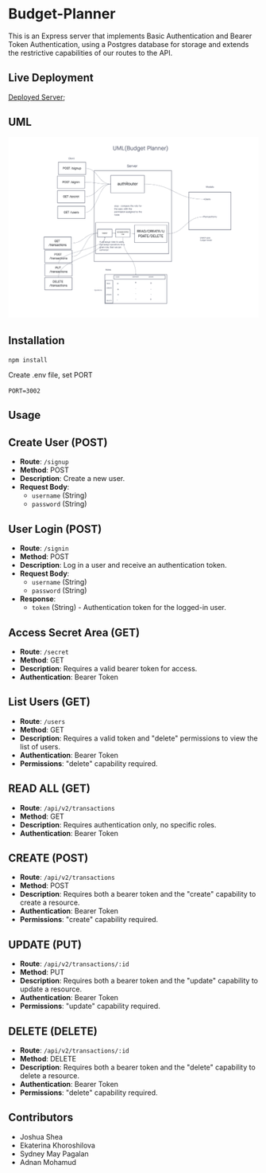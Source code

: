 # Budget-Planner

This is an Express server that implements Basic Authentication and Bearer Token Authentication, using a Postgres database for storage and extends the restrictive capabilities of our routes to the API.

## Live Deployment

[Deployed Server]();

## UML

![UML](./images/Screenshot%202023-09-28%20at%202.11.05%20PM.png)

## Installation

`npm install`

Create .env file, set PORT

`PORT=3002`

## Usage

## Create User (POST)

- **Route**: `/signup`
- **Method**: POST
- **Description**: Create a new user.
- **Request Body**:
  - `username` (String)
  - `password` (String)

## User Login (POST)

- **Route**: `/signin`
- **Method**: POST
- **Description**: Log in a user and receive an authentication token.
- **Request Body**:
  - `username` (String)
  - `password` (String)
- **Response**:
  - `token` (String) - Authentication token for the logged-in user.

## Access Secret Area (GET)

- **Route**: `/secret`
- **Method**: GET
- **Description**: Requires a valid bearer token for access.
- **Authentication**: Bearer Token

## List Users (GET)

- **Route**: `/users`
- **Method**: GET
- **Description**: Requires a valid token and "delete" permissions to view the list of users.
- **Authentication**: Bearer Token
- **Permissions**: "delete" capability required.

## READ ALL (GET)

- **Route**: `/api/v2/transactions`
- **Method**: GET
- **Description**: Requires authentication only, no specific roles.
- **Authentication**: Bearer Token

## CREATE (POST)

- **Route**: `/api/v2/transactions`
- **Method**: POST
- **Description**: Requires both a bearer token and the "create" capability to create a resource.
- **Authentication**: Bearer Token
- **Permissions**: "create" capability required.

## UPDATE (PUT)

- **Route**: `/api/v2/transactions/:id`
- **Method**: PUT
- **Description**: Requires both a bearer token and the "update" capability to update a resource.
- **Authentication**: Bearer Token
- **Permissions**: "update" capability required.

## DELETE (DELETE)

- **Route**: `/api/v2/transactions/:id`
- **Method**: DELETE
- **Description**: Requires both a bearer token and the "delete" capability to delete a resource.
- **Authentication**: Bearer Token
- **Permissions**: "delete" capability required.

## Contributors

- Joshua Shea
- Ekaterina Khoroshilova
- Sydney May Pagalan
- Adnan Mohamud
